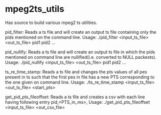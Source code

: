 mpeg2ts_utils
=============

Has source to build various mpeg2 ts utilities.

pid_filter: Reads a ts file and will create an output ts file containing only the
pids mentioned on the command line. 
    Usage: ./pid_filter <input_ts_file> <out_ts_file> pid1 pid2 ...


pid_nullify: Reads a ts file and will create an output ts file in which the pids
mentioned on command line are nullified(i.e. converted to NULL packests).
    Usage: ./pid_nullify <input_ts_file> <out_ts_file> pid1 pid2 ...


ts_re_time_stamp: Reads a ts file and changes the pts values of all pes present
in ts such that the first pes in file has a new PTS corresponding to the one
given on command line.
    Usage: ./ts_re_time_stamp <input_ts_file> <out_ts_file> <start_pts>


get_pid_pts_fileoffset: Reads a ts file and creates a csv with each line having
following entry
    pid,<PTS_in_ms>,<byte offset_in_file>
    Usage: ./get_pid_pts_fileoffset <input_ts_file> <out_csv_file>


